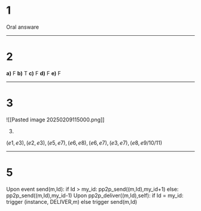 # 1

Oral answare

---
# 2

**a)** F
**b)** T
**c)** F
**d)** F
**e)** F

---
# 3

![[Pasted image 20250209115000.png]]

3)

$(e1,e3),(e2,e3),(e5,e7),(e6,e8),(e6,e7),(e3,e7),(e8,e9/10/11)$

---
# 5

Upon event send(m,Id):
	if Id > my_id:
		pp2p_send((m,Id),my_id+1)
	else:
		pp2p_send((m,Id),my_id-1)
Upon pp2p_deliver((m,Id),self):
	if Id = my_id:
		trigger (instance, DELIVER,m)
	else
		trigger send(m,Id)
